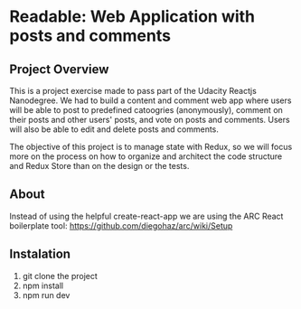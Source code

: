 # Readable: Web Application with posts and comments

## Project Overview

This is a project exercise made to pass part of the Udacity Reactjs Nanodegree. We had to build a content and comment web app where users will be able to post to predefined catoogries (anonymously), comment on their posts and other users' posts, and vote on posts and comments. Users will also be able to edit and delete posts and comments.

The objective of this project is to manage state with Redux, so we will focus more on the process on how to organize and architect the code structure and Redux Store than on the design or the tests.

## About

Instead of using the helpful create-react-app we are using the ARC React boilerplate tool: https://github.com/diegohaz/arc/wiki/Setup

## Instalation

1. git clone the project
2. npm install
3. npm run dev
